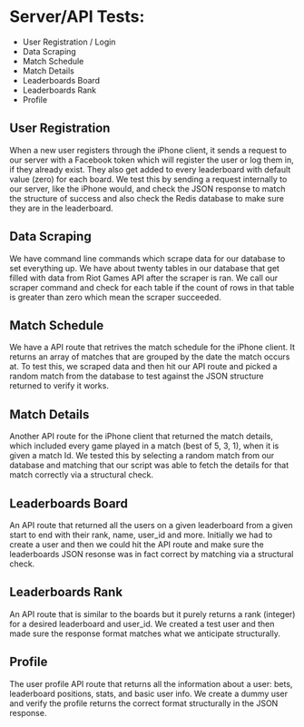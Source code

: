 # Server/API Tests:
- User Registration / Login
- Data Scraping
- Match Schedule
- Match Details
- Leaderboards Board
- Leaderboards Rank
- Profile

## User Registration
When a new user registers through the iPhone client, it sends a request to our server with a Facebook token which will register the user or log them in, if they already exist.  They also get added to every leaderboard with default value (zero) for each board.
We test this by sending a request internally to our server, like the iPhone would, and check the JSON response to match the structure of success and also check the Redis database to make sure they are in the leaderboard.

## Data Scraping
We have command line commands which scrape data for our database to set everything up. We have about twenty tables in our database that get filled with data from Riot Games API after the scraper is ran. 
We call our scraper command and check for each table if the count of rows in that table is greater than zero which mean the scraper succeeded.

## Match Schedule
We have a API route that retrives the match schedule for the iPhone client. It returns an array of matches that are grouped by the date the match occurs at. 
To test this, we scraped data and then hit our API route and picked a random match from the database to test against the JSON structure returned to verify it works.

## Match Details
Another API route for the iPhone client that returned the match details, which included every game played in a match (best of 5, 3, 1), when it is given a match Id. 
We tested this by selecting a random match from our database and matching that our script was able to fetch the details for that match correctly via a structural check.

## Leaderboards Board
An API route that returned all the users on a given leaderboard from a given start to end with their rank, name, user_id and more. 
Initially we had to create a user and then we could hit the API route and make sure the leaderboards JSON resonse was in fact correct by matching via a structural check.

## Leaderboards Rank
An API route that is similar to the boards but it purely returns a rank (integer) for a desired leaderboard and user_id. 
We created a test user and then made sure the response format matches what we anticipate structurally.

## Profile
The user profile API route that returns all the information about a user: bets, leaderboard positions, stats, and basic user info. 
We create a dummy user and verify the profile returns the correct format structurally in the JSON response.
